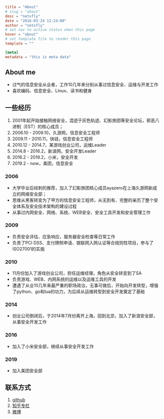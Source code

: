```toml
title = "About"
# slug = "about"
desc = "netxfly"
date = "2016-03-24 12:24:00"
author = "netxfly"
# set nav to active status when this page
hover = "about"
# set template file to render this page
template = ""

[meta]
metadata = "this is meta data"
```
## About me

- 过气的信息安全从业者，工作10几年来分别从事过信息安全、运维与开发工作
- 喜欢编码、信息安全、Linux、读书和健身

## 一些经历
1. 2001年起开始接触网络安全，混迹于灰色轨迹、幻影旅团等安全论坛，邪恶八进制（EST）的核心成员；
1. 2006.10 - 2009.10，久游网，信息安全工程师
1. 2009.11 - 2010.11，快钱，信息安全工程师
1. 2010.12 - 2014.7，某游戏创业公司，运维Leader
1. 2014.8 - 2016.2，新浪网，安全开发Leader
1. 2016.2 - 2019.2，小米，安全开发
1. 2019.2 - now，美团，信息安全

### 2006

- 大学毕业后经刺的推荐，加入了幻影旅团核心成员ayazero在上海久游网新成立的网络安全部；
- 思维从黑客转变为了甲方的信息安全工程师，从无到有、完整的亲历了整个安全体系及安全技术架构的建设过程
- 从事过内网安全、网络、系统、WEB安全、安全工具开发和安全管理工作

### 2009
- 负责安全评估、应急响应，服务器安全检查等日常工作
- 负责了PCI DSS、支付牌照申请、银联网入网认证等合规则性项目，参与了ISO27001的实施

### 2010

- 11月份加入了游戏创业公司，担任运维经理，角色从安全转变到了SA
- 负责游戏、WEB、内网系统的运维以及运维工具的开发
- 遭遇了从业10几年来最严重的职场政治，无事可做后，开始向开发转型，增强了python、go和lua的功力，为后续从运维转型到安全开发奠定了基础

### 2014

- 创业公司倒闭后，于2014年7月份离开上海，回到北京，加入了新浪安全部，从事安全开发工作

### 2016

- 加入了小米安全部，继续从事安全开发工作

### 2019

- 加入美团安全部

## 联系方式
1. [github](https://github.com/netxfly)
1. [知乎专栏](http://zhuanlan.zhihu.com/netxfly)
1. [微博](http://weibo.com/netxfly/)

